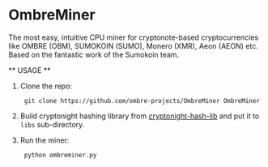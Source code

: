 # OmbreMiner

The most easy, intuitive CPU miner for cryptonote-based cryptocurrencies like OMBRE (OBM), SUMOKOIN (SUMO), Monero (XMR), Aeon (AEON) etc.
Based on the fantastic work of the Sumokoin team.

** USAGE **

1. Clone the repo:

		git clone https://github.com/ombre-projects/OmbreMiner OmbreMiner

1. Build cryptonight hashing library from [cryptonight-hash-lib](https://github.com/sumoprojects/cryptonight-hash-lib) and put it to `libs` sub-directory.

2. Run the miner:

		python ombreminer.py
